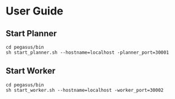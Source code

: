 # User Guide

## Start Planner

```
cd pegasus/bin
sh start_planner.sh --hostname=localhost -planner_port=30001
```

## Start Worker

```
cd pegasus/bin
sh start_worker.sh --hostname=localhost -worker_port=30002
```